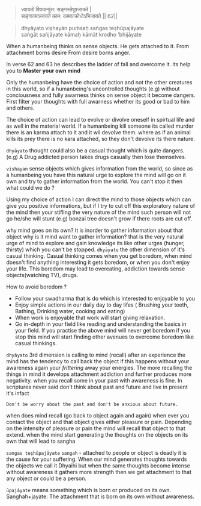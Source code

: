 

>ध्यायतो विषयान्पुंस: सङ्गस्तेषूपजायते |   
सङ्गात्सञ्जायते काम: कामात्क्रोधोऽभिजायते || 62||

>dhyāyato viṣhayān puṁsaḥ saṅgas teṣhūpajāyate  
saṅgāt sañjāyate kāmaḥ kāmāt krodho ’bhijāyate

When a humanbeing thinks on sense objects.
He gets attached to it. From attachment borns desire
From desire borns anger.

In verse 62 and 63 he describes the ladder of fall and overcome it. Its help you to **Master your own mind**

Only the humanbeing have the choice of action and not the other creatures in this world, so if a humanbeing's uncontrolled thoughts 
(e.g) without conciousness and fully awarness thinks on sense object it become dangers. First filter your thoughts with full awarness whether its good or bad to him and others. 

The choice of action can lead to evolve or divolve oneself in spirtual life and as well in the material world. If a humanbeing kill someone its called murder there is an karma attach to it and it wil devolve them. where as if an animal kills its prey there is no kara attached, so they don't devolve its there nature.

`dhyāyato` thought could also be a casual thought which is quite dangers.(e.g) A Drug addicted person takes drugs casually then lose themselves.

`vishayan` sense objects which gives information from the world, so since as a humanbeing you have this natural urge to explore the mind will go on it own and try to gather information from the world. You can't stop it then what could we do ?

Using my choice of action I can direct the mind to those objects which can give you positive informations, but if I try to cut off this exploratory nature of the mind then your stifling the very nature of the mind such person will not go he/she will stunt (e.g) bonzai tree doesn't grow if there roots are cut off.

why mind goes on its own? It is inorder to gather information about that object 
why is it mind want to gather information? that is the very natural urge of mind to explore and gain knowledge its like other urges (hunger, thirsty) which you can't be stopped.
`dhyāyato` the other dimension of it's casual thinking. Casual thinking comes when you get boredom, when mind doesn't find anything interesting
it gets boredom, or when you don't enjoy your life. This boredom may lead to overeating, addiction towards sense objects(watching TV), drugs. 

How to avoid boredom ?
- Follow your swadharma that is do which is interested to enjoyable to you
- Enjoy simple actions in our daily day to day lifes ( Brushing your teeth, Bathing, Drinking water, cooking and eating)
- When work is enjoyable that work will start giving relaxation.
- Go in-depth in your field like reading and understanding  the basics in your field. 
If you practise the above mind will never get boredom if you stop this mind will start finding other avenues to overcome boredom like casual thinkings. 

`dhyāyato` 3rd dimension is calling to mind (recall) after an experience the mind has the tendency to call back the object if this happens without your awareness again your _frittering_ away your energies. 
The more recalling the things in mind it develops attachment addiction and further produces more negativity. 
when you recall some in your past with awareness is fine. In scriptures never said don't think about past and future and live in present it's infact

`Don't be worry about the past and don't be anxious about future.`

when does mind recall (go back to object again and again) when ever you contact the object and that object gives either pleasure or pain. Depending on the intensity of pleasure or pain the mind will recall that object to that extend. 
when the mind start generating the thoughts on the objects on its own that will lead to sangha  

`sangas teṣhūpajāyate`
`sangah` - attached to people or object is deadly it is the cause for your suffering. 
When our mind generates thoughts towards the objects we call it Dhyaihi but when the same thoughts become intense without awareness it gathers more strength then we get attachment to that any object or could be a person. 

`ūpajāyate` means something which is born or produced on its own.  Sanghah+jayate: The attachment that is born on its own without awareness.


<!--stackedit_data:
eyJoaXN0b3J5IjpbLTE2NDUzODY2OTAsLTc3NzYwODE2MSwxNj
U4NDE2MjIsLTMyNDQ3MzQ1OCwtMTI4NDU1MzAyNywtMTk5Njc0
NjY3MywtMjEwMTk3OThdfQ==
-->